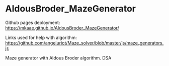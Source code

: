 # AldousBroder_MazeGenerator

Github pages deployment:
https://mkaae.github.io/AldousBroder_MazeGenerator/

Links used for help with algorithm:
https://github.com/angeluriot/Maze_solver/blob/master/js/maze_generators.js

Maze generator with Aldous Broder algorithm. DSA
